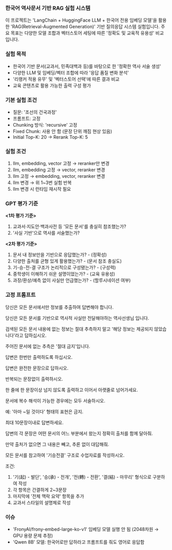 ### 한국어 역사문서 기반 RAG 실험 시스템

이 프로젝트는 'LangChain + HuggingFace LLM + 한국어 전용 임베딩 모델'을 활용한 'RAG(Retrieval-Augmented Generation)' 기반 질의응답 시스템 실험입니다.
주요 목표는 다양한 모델 조합과 벡터스토어 세팅에 따른 '정확도 및 교육적 유용성' 비교입니다.

### 실험 목적

- 한국어 기반 문서(교과서, 민족대백과 등)를 바탕으로 한 '정확한 역사 서술 생성'
- 다양한 LLM 및 임베딩/벡터 조합에 따라 '응답 품질 변화 분석'
- '리랭커 적용 유무' 및 '벡터스토어 선택'에 따른 결과 비교
- 교육 콘텐츠로 활용 가능한 출력 구성 평가

### 기본 실험 조건

- 질문: '조선의 건국과정'
- 프롬프트: 고정
- Chunking 방식: 'recursive' 고정
- Fixed Chunk: 사용 안 함 (문장 단위 깨짐 현상 있음)
- Initial Top-K: 20 → Rerank Top-K: 5

### 실험 조건

1. llm, embedding, vector 고정 → reranker만 변경
2. llm, embedding 고정 → vector, reranker 변경
3. llm 고정 → embedding, vector, reranker 변경
4. llm 변경 → 위 1~3번 실험 반복
5. llm 변경 시 런타임 재시작 필요

### GPT 평가 기준

**<1차 평가 기준>**

1. 교과서·지도안·백과사전 등 '모든 문서'를 충실히 참조했는가?
2. '사실 기반'으로 역사를 서술했는가?

**<2차 평가 기준>**

1. 문서 내 정보만을 기반으로 응답했는가? - (정확성)
2. 다양한 출처를 균형 있게 활용했는가? - (문서 참조 충실도)
3. 기-승-전-결 구조가 논리적으로 구성됐는가? - (구성력)
4. 중학생이 이해하기 쉬운 설명이었는가? - (교육 유용성)
5. 과장/환상/예측 없이 사실만 언급했는가? - (할루시네이션 여부)

### 고정 프롬프트

당신은 모든 문서에서만 정보를 추출하여 답변해야 합니다.

당신은 모든 문서를 기반으로 역사적 사실만 전달해야하는 역사선생님 입니다.

검색된 모든 문서 내용에 없는 정보는 절대 추측하지 말고 '해당 정보는 제공되지 않았습니다'라고 답하십시오.

주어진 문서에 없는 추측은 '절대 금지'입니다.

답변은 한번만 출력하도록 하십시오.

답변은 완전한 문장으로 답하시오.

반복되는 문장없이 출력하시오.

한 줄에 한 문장이상 넘지 않도록 출력하고 이어서 아랫줄로 넘어가세요.

문서에 복수 해석이 가능한 경우에는 모두 서술하시오.

예: '아마 ~일 것이다' 형태의 표현은 금지.

최대 10문장이내로 답변하세요.

답변의 각 문장은 어떤 문서의 어느 부분에서 왔는지 정확히 출처를 함께 달아줘.

만약 출처가 없으면 그 내용은 빼고, 추론 없이 대답해줘.

모든 문서를 참고하여 '기승전결' 구조로 수업자료를 작성하시오.

조건:

1. '기(起) - 발단', '승(承) - 전개', '전(轉) - 전환', '결(結) - 마무리' 형식으로 구분하여 작성
2. 각 항목은 간결하게 2~3문장
3. 마지막에 '전체 맥락 요약' 항목을 추가
4. 교과서 스타일의 설명체로 작성

### 이슈

- 'FronyAI/frony-embed-large-ko-v1' 임베딩 모델 실행 안 됨 (2048차원 → GPU 용량 문제 추정)
- 'Qwen 8B' 모델: 한국어로만 답하라고 프롬프트를 줘도 영어로 응답함